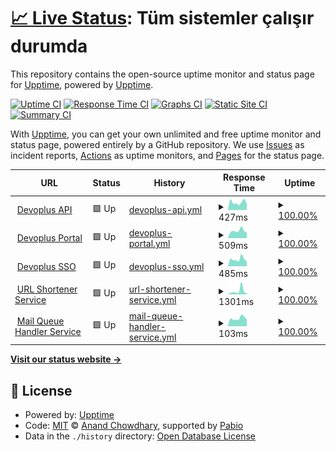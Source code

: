 # [📈 Live Status](https://demo.upptime.js.org): <!--live status--> **Tüm sistemler çalışır durumda**

This repository contains the open-source uptime monitor and status page for [Upptime](https://upptime.js.org), powered by [Upptime](https://github.com/upptime/upptime).

[![Uptime CI](https://github.com/devoplus/upptime/workflows/Uptime%20CI/badge.svg)](https://github.com/devoplus/upptime/actions?query=workflow%3A%22Uptime+CI%22)
[![Response Time CI](https://github.com/devoplus/upptime/workflows/Response%20Time%20CI/badge.svg)](https://github.com/devoplus/upptime/actions?query=workflow%3A%22Response+Time+CI%22)
[![Graphs CI](https://github.com/devoplus/upptime/workflows/Graphs%20CI/badge.svg)](https://github.com/devoplus/upptime/actions?query=workflow%3A%22Graphs+CI%22)
[![Static Site CI](https://github.com/devoplus/upptime/workflows/Static%20Site%20CI/badge.svg)](https://github.com/devoplus/upptime/actions?query=workflow%3A%22Static+Site+CI%22)
[![Summary CI](https://github.com/devoplus/upptime/workflows/Summary%20CI/badge.svg)](https://github.com/devoplus/upptime/actions?query=workflow%3A%22Summary+CI%22)

With [Upptime](https://upptime.js.org), you can get your own unlimited and free uptime monitor and status page, powered entirely by a GitHub repository. We use [Issues](https://github.com/upptime/upptime/issues) as incident reports, [Actions](https://github.com/devoplus/upptime/actions) as uptime monitors, and [Pages](https://demo.upptime.js.org) for the status page.

<!--start: status pages-->
<!-- This summary is generated by Upptime (https://github.com/upptime/upptime) -->
<!-- Do not edit this manually, your changes will be overwritten -->
<!-- prettier-ignore -->
| URL | Status | History | Response Time | Uptime |
| --- | ------ | ------- | ------------- | ------ |
| <img alt="" src="https://icons.duckduckgo.com/ip3/portal.devoplus.com.tr.ico" height="13"> [Devoplus API](https://api.devoplus.com.tr) | 🟩 Up | [devoplus-api.yml](https://github.com/devoplus/upptime/commits/HEAD/history/devoplus-api.yml) | <details><summary><img alt="Response time graph" src="./graphs/devoplus-api/response-time-week.png" height="20"> 427ms</summary><br><a href="https://status.devo.plus/history/devoplus-api"><img alt="Response time 473" src="https://img.shields.io/endpoint?url=https%3A%2F%2Fraw.githubusercontent.com%2Fdevoplus%2Fupptime%2FHEAD%2Fapi%2Fdevoplus-api%2Fresponse-time.json"></a><br><a href="https://status.devo.plus/history/devoplus-api"><img alt="24-hour response time 678" src="https://img.shields.io/endpoint?url=https%3A%2F%2Fraw.githubusercontent.com%2Fdevoplus%2Fupptime%2FHEAD%2Fapi%2Fdevoplus-api%2Fresponse-time-day.json"></a><br><a href="https://status.devo.plus/history/devoplus-api"><img alt="7-day response time 427" src="https://img.shields.io/endpoint?url=https%3A%2F%2Fraw.githubusercontent.com%2Fdevoplus%2Fupptime%2FHEAD%2Fapi%2Fdevoplus-api%2Fresponse-time-week.json"></a><br><a href="https://status.devo.plus/history/devoplus-api"><img alt="30-day response time 479" src="https://img.shields.io/endpoint?url=https%3A%2F%2Fraw.githubusercontent.com%2Fdevoplus%2Fupptime%2FHEAD%2Fapi%2Fdevoplus-api%2Fresponse-time-month.json"></a><br><a href="https://status.devo.plus/history/devoplus-api"><img alt="1-year response time 473" src="https://img.shields.io/endpoint?url=https%3A%2F%2Fraw.githubusercontent.com%2Fdevoplus%2Fupptime%2FHEAD%2Fapi%2Fdevoplus-api%2Fresponse-time-year.json"></a></details> | <details><summary><a href="https://status.devo.plus/history/devoplus-api">100.00%</a></summary><a href="https://status.devo.plus/history/devoplus-api"><img alt="All-time uptime 99.89%" src="https://img.shields.io/endpoint?url=https%3A%2F%2Fraw.githubusercontent.com%2Fdevoplus%2Fupptime%2FHEAD%2Fapi%2Fdevoplus-api%2Fuptime.json"></a><br><a href="https://status.devo.plus/history/devoplus-api"><img alt="24-hour uptime 100.00%" src="https://img.shields.io/endpoint?url=https%3A%2F%2Fraw.githubusercontent.com%2Fdevoplus%2Fupptime%2FHEAD%2Fapi%2Fdevoplus-api%2Fuptime-day.json"></a><br><a href="https://status.devo.plus/history/devoplus-api"><img alt="7-day uptime 100.00%" src="https://img.shields.io/endpoint?url=https%3A%2F%2Fraw.githubusercontent.com%2Fdevoplus%2Fupptime%2FHEAD%2Fapi%2Fdevoplus-api%2Fuptime-week.json"></a><br><a href="https://status.devo.plus/history/devoplus-api"><img alt="30-day uptime 100.00%" src="https://img.shields.io/endpoint?url=https%3A%2F%2Fraw.githubusercontent.com%2Fdevoplus%2Fupptime%2FHEAD%2Fapi%2Fdevoplus-api%2Fuptime-month.json"></a><br><a href="https://status.devo.plus/history/devoplus-api"><img alt="1-year uptime 99.89%" src="https://img.shields.io/endpoint?url=https%3A%2F%2Fraw.githubusercontent.com%2Fdevoplus%2Fupptime%2FHEAD%2Fapi%2Fdevoplus-api%2Fuptime-year.json"></a></details>
| <img alt="" src="https://icons.duckduckgo.com/ip3/portal.devoplus.com.tr.ico" height="13"> [Devoplus Portal](https://portal.devoplus.com.tr) | 🟩 Up | [devoplus-portal.yml](https://github.com/devoplus/upptime/commits/HEAD/history/devoplus-portal.yml) | <details><summary><img alt="Response time graph" src="./graphs/devoplus-portal/response-time-week.png" height="20"> 509ms</summary><br><a href="https://status.devo.plus/history/devoplus-portal"><img alt="Response time 496" src="https://img.shields.io/endpoint?url=https%3A%2F%2Fraw.githubusercontent.com%2Fdevoplus%2Fupptime%2FHEAD%2Fapi%2Fdevoplus-portal%2Fresponse-time.json"></a><br><a href="https://status.devo.plus/history/devoplus-portal"><img alt="24-hour response time 730" src="https://img.shields.io/endpoint?url=https%3A%2F%2Fraw.githubusercontent.com%2Fdevoplus%2Fupptime%2FHEAD%2Fapi%2Fdevoplus-portal%2Fresponse-time-day.json"></a><br><a href="https://status.devo.plus/history/devoplus-portal"><img alt="7-day response time 509" src="https://img.shields.io/endpoint?url=https%3A%2F%2Fraw.githubusercontent.com%2Fdevoplus%2Fupptime%2FHEAD%2Fapi%2Fdevoplus-portal%2Fresponse-time-week.json"></a><br><a href="https://status.devo.plus/history/devoplus-portal"><img alt="30-day response time 514" src="https://img.shields.io/endpoint?url=https%3A%2F%2Fraw.githubusercontent.com%2Fdevoplus%2Fupptime%2FHEAD%2Fapi%2Fdevoplus-portal%2Fresponse-time-month.json"></a><br><a href="https://status.devo.plus/history/devoplus-portal"><img alt="1-year response time 496" src="https://img.shields.io/endpoint?url=https%3A%2F%2Fraw.githubusercontent.com%2Fdevoplus%2Fupptime%2FHEAD%2Fapi%2Fdevoplus-portal%2Fresponse-time-year.json"></a></details> | <details><summary><a href="https://status.devo.plus/history/devoplus-portal">100.00%</a></summary><a href="https://status.devo.plus/history/devoplus-portal"><img alt="All-time uptime 99.91%" src="https://img.shields.io/endpoint?url=https%3A%2F%2Fraw.githubusercontent.com%2Fdevoplus%2Fupptime%2FHEAD%2Fapi%2Fdevoplus-portal%2Fuptime.json"></a><br><a href="https://status.devo.plus/history/devoplus-portal"><img alt="24-hour uptime 100.00%" src="https://img.shields.io/endpoint?url=https%3A%2F%2Fraw.githubusercontent.com%2Fdevoplus%2Fupptime%2FHEAD%2Fapi%2Fdevoplus-portal%2Fuptime-day.json"></a><br><a href="https://status.devo.plus/history/devoplus-portal"><img alt="7-day uptime 100.00%" src="https://img.shields.io/endpoint?url=https%3A%2F%2Fraw.githubusercontent.com%2Fdevoplus%2Fupptime%2FHEAD%2Fapi%2Fdevoplus-portal%2Fuptime-week.json"></a><br><a href="https://status.devo.plus/history/devoplus-portal"><img alt="30-day uptime 100.00%" src="https://img.shields.io/endpoint?url=https%3A%2F%2Fraw.githubusercontent.com%2Fdevoplus%2Fupptime%2FHEAD%2Fapi%2Fdevoplus-portal%2Fuptime-month.json"></a><br><a href="https://status.devo.plus/history/devoplus-portal"><img alt="1-year uptime 99.91%" src="https://img.shields.io/endpoint?url=https%3A%2F%2Fraw.githubusercontent.com%2Fdevoplus%2Fupptime%2FHEAD%2Fapi%2Fdevoplus-portal%2Fuptime-year.json"></a></details>
| <img alt="" src="https://icons.duckduckgo.com/ip3/sso.devoplus.com.tr.ico" height="13"> [Devoplus SSO](https://sso.devoplus.com.tr) | 🟩 Up | [devoplus-sso.yml](https://github.com/devoplus/upptime/commits/HEAD/history/devoplus-sso.yml) | <details><summary><img alt="Response time graph" src="./graphs/devoplus-sso/response-time-week.png" height="20"> 485ms</summary><br><a href="https://status.devo.plus/history/devoplus-sso"><img alt="Response time 514" src="https://img.shields.io/endpoint?url=https%3A%2F%2Fraw.githubusercontent.com%2Fdevoplus%2Fupptime%2FHEAD%2Fapi%2Fdevoplus-sso%2Fresponse-time.json"></a><br><a href="https://status.devo.plus/history/devoplus-sso"><img alt="24-hour response time 518" src="https://img.shields.io/endpoint?url=https%3A%2F%2Fraw.githubusercontent.com%2Fdevoplus%2Fupptime%2FHEAD%2Fapi%2Fdevoplus-sso%2Fresponse-time-day.json"></a><br><a href="https://status.devo.plus/history/devoplus-sso"><img alt="7-day response time 485" src="https://img.shields.io/endpoint?url=https%3A%2F%2Fraw.githubusercontent.com%2Fdevoplus%2Fupptime%2FHEAD%2Fapi%2Fdevoplus-sso%2Fresponse-time-week.json"></a><br><a href="https://status.devo.plus/history/devoplus-sso"><img alt="30-day response time 507" src="https://img.shields.io/endpoint?url=https%3A%2F%2Fraw.githubusercontent.com%2Fdevoplus%2Fupptime%2FHEAD%2Fapi%2Fdevoplus-sso%2Fresponse-time-month.json"></a><br><a href="https://status.devo.plus/history/devoplus-sso"><img alt="1-year response time 514" src="https://img.shields.io/endpoint?url=https%3A%2F%2Fraw.githubusercontent.com%2Fdevoplus%2Fupptime%2FHEAD%2Fapi%2Fdevoplus-sso%2Fresponse-time-year.json"></a></details> | <details><summary><a href="https://status.devo.plus/history/devoplus-sso">100.00%</a></summary><a href="https://status.devo.plus/history/devoplus-sso"><img alt="All-time uptime 99.94%" src="https://img.shields.io/endpoint?url=https%3A%2F%2Fraw.githubusercontent.com%2Fdevoplus%2Fupptime%2FHEAD%2Fapi%2Fdevoplus-sso%2Fuptime.json"></a><br><a href="https://status.devo.plus/history/devoplus-sso"><img alt="24-hour uptime 100.00%" src="https://img.shields.io/endpoint?url=https%3A%2F%2Fraw.githubusercontent.com%2Fdevoplus%2Fupptime%2FHEAD%2Fapi%2Fdevoplus-sso%2Fuptime-day.json"></a><br><a href="https://status.devo.plus/history/devoplus-sso"><img alt="7-day uptime 100.00%" src="https://img.shields.io/endpoint?url=https%3A%2F%2Fraw.githubusercontent.com%2Fdevoplus%2Fupptime%2FHEAD%2Fapi%2Fdevoplus-sso%2Fuptime-week.json"></a><br><a href="https://status.devo.plus/history/devoplus-sso"><img alt="30-day uptime 100.00%" src="https://img.shields.io/endpoint?url=https%3A%2F%2Fraw.githubusercontent.com%2Fdevoplus%2Fupptime%2FHEAD%2Fapi%2Fdevoplus-sso%2Fuptime-month.json"></a><br><a href="https://status.devo.plus/history/devoplus-sso"><img alt="1-year uptime 99.94%" src="https://img.shields.io/endpoint?url=https%3A%2F%2Fraw.githubusercontent.com%2Fdevoplus%2Fupptime%2FHEAD%2Fapi%2Fdevoplus-sso%2Fuptime-year.json"></a></details>
| <img alt="" src="https://icons.duckduckgo.com/ip3/dv.ls.ico" height="13"> [URL Shortener Service](https://dv.ls) | 🟩 Up | [url-shortener-service.yml](https://github.com/devoplus/upptime/commits/HEAD/history/url-shortener-service.yml) | <details><summary><img alt="Response time graph" src="./graphs/url-shortener-service/response-time-week.png" height="20"> 1301ms</summary><br><a href="https://status.devo.plus/history/url-shortener-service"><img alt="Response time 936" src="https://img.shields.io/endpoint?url=https%3A%2F%2Fraw.githubusercontent.com%2Fdevoplus%2Fupptime%2FHEAD%2Fapi%2Furl-shortener-service%2Fresponse-time.json"></a><br><a href="https://status.devo.plus/history/url-shortener-service"><img alt="24-hour response time 873" src="https://img.shields.io/endpoint?url=https%3A%2F%2Fraw.githubusercontent.com%2Fdevoplus%2Fupptime%2FHEAD%2Fapi%2Furl-shortener-service%2Fresponse-time-day.json"></a><br><a href="https://status.devo.plus/history/url-shortener-service"><img alt="7-day response time 1301" src="https://img.shields.io/endpoint?url=https%3A%2F%2Fraw.githubusercontent.com%2Fdevoplus%2Fupptime%2FHEAD%2Fapi%2Furl-shortener-service%2Fresponse-time-week.json"></a><br><a href="https://status.devo.plus/history/url-shortener-service"><img alt="30-day response time 974" src="https://img.shields.io/endpoint?url=https%3A%2F%2Fraw.githubusercontent.com%2Fdevoplus%2Fupptime%2FHEAD%2Fapi%2Furl-shortener-service%2Fresponse-time-month.json"></a><br><a href="https://status.devo.plus/history/url-shortener-service"><img alt="1-year response time 936" src="https://img.shields.io/endpoint?url=https%3A%2F%2Fraw.githubusercontent.com%2Fdevoplus%2Fupptime%2FHEAD%2Fapi%2Furl-shortener-service%2Fresponse-time-year.json"></a></details> | <details><summary><a href="https://status.devo.plus/history/url-shortener-service">100.00%</a></summary><a href="https://status.devo.plus/history/url-shortener-service"><img alt="All-time uptime 99.98%" src="https://img.shields.io/endpoint?url=https%3A%2F%2Fraw.githubusercontent.com%2Fdevoplus%2Fupptime%2FHEAD%2Fapi%2Furl-shortener-service%2Fuptime.json"></a><br><a href="https://status.devo.plus/history/url-shortener-service"><img alt="24-hour uptime 100.00%" src="https://img.shields.io/endpoint?url=https%3A%2F%2Fraw.githubusercontent.com%2Fdevoplus%2Fupptime%2FHEAD%2Fapi%2Furl-shortener-service%2Fuptime-day.json"></a><br><a href="https://status.devo.plus/history/url-shortener-service"><img alt="7-day uptime 100.00%" src="https://img.shields.io/endpoint?url=https%3A%2F%2Fraw.githubusercontent.com%2Fdevoplus%2Fupptime%2FHEAD%2Fapi%2Furl-shortener-service%2Fuptime-week.json"></a><br><a href="https://status.devo.plus/history/url-shortener-service"><img alt="30-day uptime 100.00%" src="https://img.shields.io/endpoint?url=https%3A%2F%2Fraw.githubusercontent.com%2Fdevoplus%2Fupptime%2FHEAD%2Fapi%2Furl-shortener-service%2Fuptime-month.json"></a><br><a href="https://status.devo.plus/history/url-shortener-service"><img alt="1-year uptime 99.98%" src="https://img.shields.io/endpoint?url=https%3A%2F%2Fraw.githubusercontent.com%2Fdevoplus%2Fupptime%2FHEAD%2Fapi%2Furl-shortener-service%2Fuptime-year.json"></a></details>
| <img alt="" src="https://icons.duckduckgo.com/ip3/portal.devoplus.com.tr.ico" height="13"> [Mail Queue Handler Service](smtp-relay.devoplus.email) | 🟩 Up | [mail-queue-handler-service.yml](https://github.com/devoplus/upptime/commits/HEAD/history/mail-queue-handler-service.yml) | <details><summary><img alt="Response time graph" src="./graphs/mail-queue-handler-service/response-time-week.png" height="20"> 103ms</summary><br><a href="https://status.devo.plus/history/mail-queue-handler-service"><img alt="Response time 108" src="https://img.shields.io/endpoint?url=https%3A%2F%2Fraw.githubusercontent.com%2Fdevoplus%2Fupptime%2FHEAD%2Fapi%2Fmail-queue-handler-service%2Fresponse-time.json"></a><br><a href="https://status.devo.plus/history/mail-queue-handler-service"><img alt="24-hour response time 125" src="https://img.shields.io/endpoint?url=https%3A%2F%2Fraw.githubusercontent.com%2Fdevoplus%2Fupptime%2FHEAD%2Fapi%2Fmail-queue-handler-service%2Fresponse-time-day.json"></a><br><a href="https://status.devo.plus/history/mail-queue-handler-service"><img alt="7-day response time 103" src="https://img.shields.io/endpoint?url=https%3A%2F%2Fraw.githubusercontent.com%2Fdevoplus%2Fupptime%2FHEAD%2Fapi%2Fmail-queue-handler-service%2Fresponse-time-week.json"></a><br><a href="https://status.devo.plus/history/mail-queue-handler-service"><img alt="30-day response time 106" src="https://img.shields.io/endpoint?url=https%3A%2F%2Fraw.githubusercontent.com%2Fdevoplus%2Fupptime%2FHEAD%2Fapi%2Fmail-queue-handler-service%2Fresponse-time-month.json"></a><br><a href="https://status.devo.plus/history/mail-queue-handler-service"><img alt="1-year response time 108" src="https://img.shields.io/endpoint?url=https%3A%2F%2Fraw.githubusercontent.com%2Fdevoplus%2Fupptime%2FHEAD%2Fapi%2Fmail-queue-handler-service%2Fresponse-time-year.json"></a></details> | <details><summary><a href="https://status.devo.plus/history/mail-queue-handler-service">100.00%</a></summary><a href="https://status.devo.plus/history/mail-queue-handler-service"><img alt="All-time uptime 100.00%" src="https://img.shields.io/endpoint?url=https%3A%2F%2Fraw.githubusercontent.com%2Fdevoplus%2Fupptime%2FHEAD%2Fapi%2Fmail-queue-handler-service%2Fuptime.json"></a><br><a href="https://status.devo.plus/history/mail-queue-handler-service"><img alt="24-hour uptime 100.00%" src="https://img.shields.io/endpoint?url=https%3A%2F%2Fraw.githubusercontent.com%2Fdevoplus%2Fupptime%2FHEAD%2Fapi%2Fmail-queue-handler-service%2Fuptime-day.json"></a><br><a href="https://status.devo.plus/history/mail-queue-handler-service"><img alt="7-day uptime 100.00%" src="https://img.shields.io/endpoint?url=https%3A%2F%2Fraw.githubusercontent.com%2Fdevoplus%2Fupptime%2FHEAD%2Fapi%2Fmail-queue-handler-service%2Fuptime-week.json"></a><br><a href="https://status.devo.plus/history/mail-queue-handler-service"><img alt="30-day uptime 100.00%" src="https://img.shields.io/endpoint?url=https%3A%2F%2Fraw.githubusercontent.com%2Fdevoplus%2Fupptime%2FHEAD%2Fapi%2Fmail-queue-handler-service%2Fuptime-month.json"></a><br><a href="https://status.devo.plus/history/mail-queue-handler-service"><img alt="1-year uptime 100.00%" src="https://img.shields.io/endpoint?url=https%3A%2F%2Fraw.githubusercontent.com%2Fdevoplus%2Fupptime%2FHEAD%2Fapi%2Fmail-queue-handler-service%2Fuptime-year.json"></a></details>

<!--end: status pages-->

[**Visit our status website →**](https://demo.upptime.js.org)

## 📄 License

- Powered by: [Upptime](https://github.com/upptime/upptime)
- Code: [MIT](./LICENSE) © [Anand Chowdhary](https://anandchowdhary.com), supported by [Pabio](https://pabio.com)
- Data in the `./history` directory: [Open Database License](https://opendatacommons.org/licenses/odbl/1-0/)
